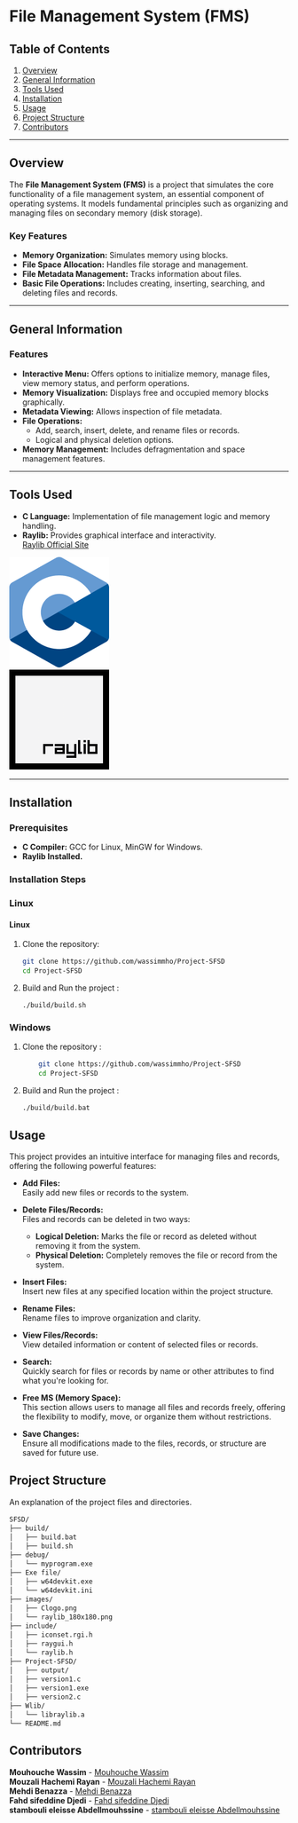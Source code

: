 # File Management System (FMS)

## Table of Contents

1. [Overview](#overview)
2. [General Information](#general-information)
3. [Tools Used](#tools-used)
4. [Installation](#installation)
5. [Usage](#usage)
6. [Project Structure](#project-structure)
7. [Contributors](#contributors)

---

## Overview
The **File Management System (FMS)** is a project that simulates the core functionality of a file management system, an essential component of operating systems. It models fundamental principles such as organizing and managing files on secondary memory (disk storage).

### Key Features
- **Memory Organization:** Simulates memory using blocks.
- **File Space Allocation:** Handles file storage and management.
- **File Metadata Management:** Tracks information about files.
- **Basic File Operations:** Includes creating, inserting, searching, and deleting files and records.

---

## General Information

### Features
- **Interactive Menu:** Offers options to initialize memory, manage files, view memory status, and perform operations.
- **Memory Visualization:** Displays free and occupied memory blocks graphically.
- **Metadata Viewing:** Allows inspection of file metadata.
- **File Operations:**
  - Add, search, insert, delete, and rename files or records.
  - Logical and physical deletion options.
- **Memory Management:** Includes defragmentation and space management features.

---

## Tools Used
- **C Language:** Implementation of file management logic and memory handling.
- **Raylib:** Provides graphical interface and interactivity.  
  [Raylib Official Site](https://www.raylib.com)

![C Language Logo](/images/Clogo.png)  
![Raylib Logo](/images/raylib_180x180.png)

---

## Installation

### Prerequisites
- **C Compiler:** GCC for Linux, MinGW for Windows.
- **Raylib Installed.**

### Installation Steps
### Linux

#### Linux
1. Clone the repository:
   ```bash
   git clone https://github.com/wassimmho/Project-SFSD
   cd Project-SFSD
    ```
2.  Build and Run the project :

        ./build/build.sh

### Windows

1.  Clone the repository :

    ```bash
        git clone https://github.com/wassimmho/Project-SFSD
        cd Project-SFSD
    ```

2.  Build and Run the project :

        ./build/build.bat

## Usage

This project provides an intuitive interface for managing files and records, offering the following powerful features:

- **Add Files:**  
  Easily add new files or records to the system.

- **Delete Files/Records:**  
  Files and records can be deleted in two ways:  
  - **Logical Deletion:** Marks the file or record as deleted without removing it from the system.  
  - **Physical Deletion:** Completely removes the file or record from the system.

- **Insert Files:**  
  Insert new files at any specified location within the project structure.

- **Rename Files:**  
  Rename files to improve organization and clarity.

- **View Files/Records:**  
  View detailed information or content of selected files or records.

- **Search:**  
  Quickly search for files or records by name or other attributes to find what you're looking for.

- **Free MS (Memory Space):**  
  This section allows users to manage all files and records freely, offering the flexibility to modify, move, or organize them without restrictions.

- **Save Changes:**  
  Ensure all modifications made to the files, records, or structure are saved for future use.


## Project Structure
An explanation of the project files and directories.

```plaintext
SFSD/
├── build/
│   ├── build.bat
│   ├── build.sh
├── debug/
│   └── myprogram.exe
├── Exe file/
│   ├── w64devkit.exe
│   └── w64devkit.ini
├── images/
│   ├── Clogo.png
│   └── raylib_180x180.png
├── include/
│   ├── iconset.rgi.h
│   ├── raygui.h
│   └── raylib.h
├── Project-SFSD/
│   ├── output/
│   ├── version1.c
│   ├── version1.exe
│   ├── version2.c
├── Wlib/
│   └── libraylib.a
└── README.md
```

## Contributors

**Mouhouche Wassim** - [Mouhouche Wassim](https://github.com/wassimmho)<br>
**Mouzali Hachemi Rayan** - [Mouzali Hachemi Rayan](https://github.com/rayan3230)<br>
**Mehdi Benazza** - [Mehdi Benazza](https://github.com/MehdiBenazza)<br>
**Fahd sifeddine Djedi** - [Fahd sifeddine Djedi](https://github.com/FahdDjedi)<br>
**stambouli eleisse Abdellmouhssine** - [stambouli eleisse Abdellmouhssine](https://github.com/stamboulieleisse)<br>
